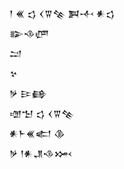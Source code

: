 <div class='block'>
<div class='line'>𒁹 𒌍 𒌓 𒌋𒐊𒆚 𒀉𒋾 𒀭𒌓</div>
<div class='line'>𒅔𒈾𒂇</div>
<div class='line'>𒁺</div>
<div class='line'>𒆳</div>
<div class='line'>𒃻 𒄿𒂵</div>
<div class='line'>𒌝𒈠 𒌓 𒌋𒐊𒆚</div>
<div class='line'>𒀭𒈨𒌍𒅗 𒆠</div>
<div class='line'>𒃻 𒁹𒀭𒂗𒈾𒈲</div>
</div>